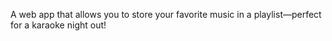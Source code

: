 A web app that allows you to store your favorite music in a playlist—perfect for a karaoke night out!

